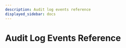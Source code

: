 ```yaml
---
description: Audit log events reference
displayed_sidebar: docs
---
```


# Audit Log Events Reference








<FeatureNotAvailable/>
